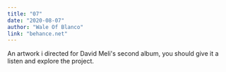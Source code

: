 ```yaml
---
title: "07"
date: "2020-08-07"
author: "Wale Of Blanco"
link: "behance.net"
---
```

An artwork i directed for David Meli's second album, you should give it a listen and 
explore the project.